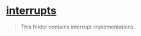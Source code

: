 # [interrupts](/arch/x86_64/interrupts/README.md)

> This folder contains interrupt implementations.
